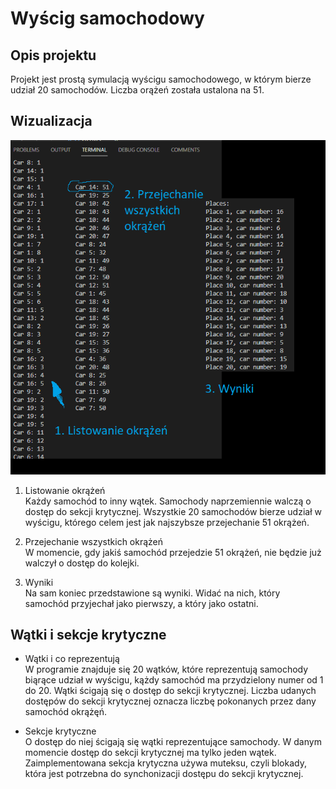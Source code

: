 # Wyścig samochodowy

## Opis projektu
Projekt jest prostą symulacją wyścigu samochodowego, w którym bierze udział 20 samochodów. Liczba orążeń została ustalona na 51.

## Wizualizacja

![Alt text](image.png)

1. Listowanie okrążeń\
Każdy samochód to inny wątek. Samochody naprzemiennie walczą o dostęp do sekcji krytycznej. Wszystkie 20 samochodów bierze udział w wyścigu, którego celem jest jak najszybsze przejechanie 51 okrążeń.

2. Przejechanie wszystkich okrążeń\
W momencie, gdy jakiś samochód przejedzie 51 okrążeń, nie będzie już walczył o dostęp do kolejki.

3. Wyniki\
Na sam koniec przedstawione są wyniki. Widać na nich, który samochód przyjechał jako pierwszy, a który jako ostatni.

## Wątki i sekcje krytyczne

* Wątki i co reprezentują\
W programie znajduje się 20 wątków, które reprezentują samochody biąrące udział w wyścigu, kążdy samochód ma przydzielony numer od 1 do 20. Wątki ścigają się o dostęp do sekcji krytycznej. Liczba udanych dostępów do sekcji krytycznej oznacza liczbę pokonanych przez dany samochód okrążęń.

* Sekcje krytyczne\
O dostęp do niej ścigają się wątki reprezentujące samochody. W danym momencie dostęp do sekcji krytycznej ma tylko jeden wątek. Zaimplementowana sekcja krytyczna używa muteksu, czyli blokady, która jest potrzebna do synchonizacji dostępu do sekcji krytycznej.